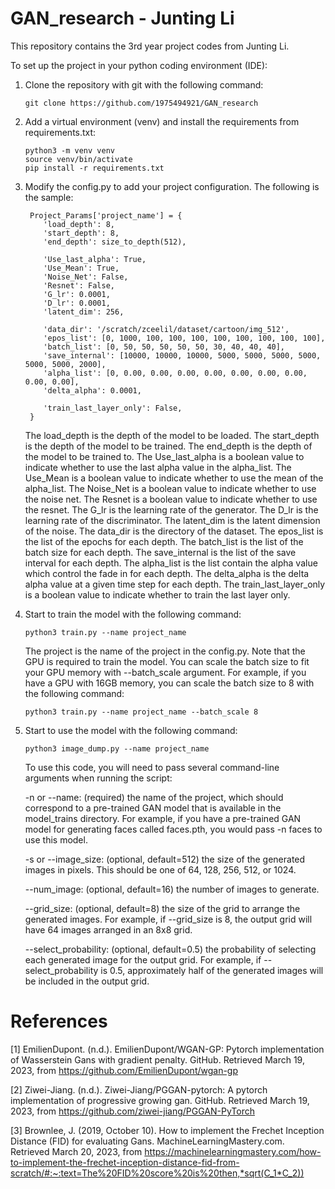 # GAN_research - Junting Li

This repository contains the 3rd year project codes from Junting Li.

To set up the project in your python coding environment (IDE):

1. Clone the repository with git with the following command:
   ```commandline
   git clone https://github.com/1975494921/GAN_research
   ```
2. Add a virtual environment (venv) and install the requirements from requirements.txt:
    ```commandline
    python3 -m venv venv
    source venv/bin/activate
    pip install -r requirements.txt
    ```
3. Modify the config.py to add your project configuration. The following is the sample:

        Project_Params['project_name'] = {
           'load_depth': 8,
           'start_depth': 8,
           'end_depth': size_to_depth(512),

           'Use_last_alpha': True,
           'Use_Mean': True,
           'Noise_Net': False,
           'Resnet': False,
           'G_lr': 0.0001,
           'D_lr': 0.0001,
           'latent_dim': 256,

           'data_dir': '/scratch/zceelil/dataset/cartoon/img_512',
           'epos_list': [0, 1000, 100, 100, 100, 100, 100, 100, 100, 100],
           'batch_list': [0, 50, 50, 50, 50, 50, 30, 40, 40, 40],
           'save_internal': [10000, 10000, 10000, 5000, 5000, 5000, 5000, 5000, 5000, 2000],
           'alpha_list': [0, 0.00, 0.00, 0.00, 0.00, 0.00, 0.00, 0.00, 0.00, 0.00],
           'delta_alpha': 0.0001,

           'train_last_layer_only': False,
        }
   The load_depth is the depth of the model to be loaded. The start_depth is the depth of the model to be trained. The end_depth is the depth of the model to be trained to. The Use_last_alpha is a boolean value to indicate whether to use the last alpha value in the alpha_list. The Use_Mean is a boolean value to indicate whether to use the mean of the alpha_list. The Noise_Net is a boolean value to indicate whether to use the noise net. The Resnet is a boolean value to indicate whether to use the resnet. The G_lr is the learning rate of the generator. The D_lr is the learning rate of the discriminator. The latent_dim is the latent dimension of the noise. The data_dir is the directory of the dataset. The epos_list is the list of the epochs for each depth. The batch_list is the list of the batch size for each depth. The save_internal is the list of the save interval for each depth. The alpha_list is the list contain the alpha value which control the fade in for each depth. The delta_alpha is the delta alpha value at a given time step for each depth. The train_last_layer_only is a boolean value to indicate whether to train the last layer only.


4. Start to train the model with the following command:
    ```commandline
    python3 train.py --name project_name
    ```
   The project is the name of the project in the config.py. Note that the GPU is required to train the model. You can scale the batch size to fit your GPU memory with --batch_scale argument. For example, if you have a GPU with 16GB memory, you can scale the batch size to 8 with the following command:
    ```commandline
    python3 train.py --name project_name --batch_scale 8
    ```


5. Start to use the model with the following command:
    ```commandline
    python3 image_dump.py --name project_name
    ```
   To use this code, you will need to pass several command-line arguments when running the script:

   -n or --name: (required) the name of the project, which should correspond to a pre-trained GAN model that is available in the model_trains directory. For example, if you have a pre-trained GAN model for generating faces called faces.pth, you would pass -n faces to use this model.
   
   -s or --image_size: (optional, default=512) the size of the generated images in pixels. This should be one of 64, 128, 256, 512, or 1024.
   
   --num_image: (optional, default=16) the number of images to generate.

   --grid_size: (optional, default=8) the size of the grid to arrange the generated images. For example, if --grid_size is 8, the output grid will have 64 images arranged in an 8x8 grid.

   --select_probability: (optional, default=0.5) the probability of selecting each generated image for the output grid. For example, if --select_probability is 0.5, approximately half of the generated images will be included in the output grid.


# References

[1] EmilienDupont. (n.d.). EmilienDupont/WGAN-GP: Pytorch implementation of Wasserstein Gans with gradient penalty. GitHub. Retrieved March 19, 2023, from https://github.com/EmilienDupont/wgan-gp 

[2] Ziwei-Jiang. (n.d.). Ziwei-Jiang/PGGAN-pytorch: A pytorch implementation of progressive growing gan. GitHub. Retrieved March 19, 2023, from https://github.com/ziwei-jiang/PGGAN-PyTorch 

[3] Brownlee, J. (2019, October 10). How to implement the Frechet Inception Distance (FID) for evaluating Gans. MachineLearningMastery.com. Retrieved March 20, 2023, from https://machinelearningmastery.com/how-to-implement-the-frechet-inception-distance-fid-from-scratch/#:~:text=The%20FID%20score%20is%20then,*sqrt(C_1*C_2)) 
